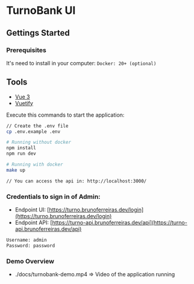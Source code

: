 # TurnoBank UI

## Gettings Started

### Prerequisites
It's need to install in your computer:
`Docker: 20+ (optional)`

## Tools
- [Vue 3](https://v3.vuejs.org/)
- [Vuetify](https://vuetifyjs.com/en/)

Execute this commands to start the application:
```bash
// Create the .env file
cp .env.example .env

# Running without docker
npm install
npm run dev

# Running with docker
make up

// You can access the api in: http://localhost:3000/
```

### Credentials to sign in of Admin:

- Endpoint UI: [https://turno.brunoferreiras.dev/login](https://turno.brunoferreiras.dev/login)
- Endpoint API: [https://turno-api.brunoferreiras.dev/api](https://turno-api.brunoferreiras.dev/api)

```bash
Username: admin
Password: password
```

### Demo Overview
- ./docs/turnobank-demo.mp4 => Video of the application running
